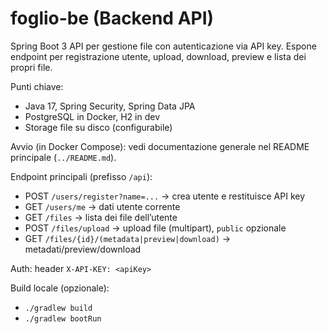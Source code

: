 # foglio-be (Backend API)

Spring Boot 3 API per gestione file con autenticazione via API key. Espone endpoint per registrazione utente, upload, download, preview e lista dei propri file.

Punti chiave:
- Java 17, Spring Security, Spring Data JPA
- PostgreSQL in Docker, H2 in dev
- Storage file su disco (configurabile)

Avvio (in Docker Compose): vedi documentazione generale nel README principale (`../README.md`).

Endpoint principali (prefisso `/api`):
- POST `/users/register?name=...` → crea utente e restituisce API key
- GET `/users/me` → dati utente corrente
- GET `/files` → lista dei file dell’utente
- POST `/files/upload` → upload file (multipart), `public` opzionale
- GET `/files/{id}/(metadata|preview|download)` → metadati/preview/download

Auth: header `X-API-KEY: <apiKey>`

Build locale (opzionale):
- `./gradlew build`
- `./gradlew bootRun`
